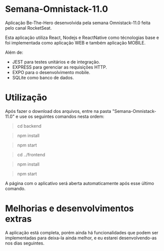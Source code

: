 # Semana-Omnistack-11.0

Aplicação Be-The-Hero desenvolvida pela semana Omnistack-11.0 feita pelo canal RocketSeat.

Esta aplicação utiliza React, Nodejs e ReactNative como técnologias base e foi implementada como aplicação WEB e também aplicação MOBILE.

Além de:
  * JEST para testes unitários e de integração.
  * EXPRESS para gerenciar as requisições HTTP.
  * EXPO para o desenvolvimento mobile.
  * SQLite como banco de dados.
  
  
# Utilização

Após fazer o download dos arquivos, entre na pasta "Semana-Omnistack-11.0" e use os seguintes comandos nesta ordem:

> cd backend

> npm install

> npm start

> cd ../frontend

> npm install

> npm start

A página com o aplicativo será aberta automaticamente após esse último comando.


# Melhorias e desenvolvimentos extras

A aplicação está completa, porém ainda há funcionalidades que podem ser implementadas para deixa-la ainda melhor, e eu estarei desenvolvendo-as nos dias seguintes.




